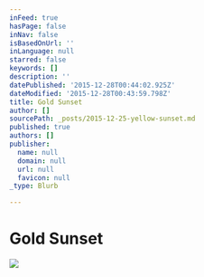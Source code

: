 ```yaml
---
inFeed: true
hasPage: false
inNav: false
isBasedOnUrl: ''
inLanguage: null
starred: false
keywords: []
description: ''
datePublished: '2015-12-28T00:44:02.925Z'
dateModified: '2015-12-28T00:43:59.798Z'
title: Gold Sunset
author: []
sourcePath: _posts/2015-12-25-yellow-sunset.md
published: true
authors: []
publisher:
  name: null
  domain: null
  url: null
  favicon: null
_type: Blurb

---
```

# Gold Sunset
![](https://the-grid-user-content.s3-us-west-2.amazonaws.com/163e9611-b702-4f29-b479-9c06ff048dbd.jpg)